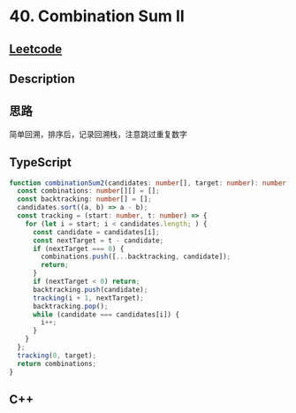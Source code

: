 # 40. Combination Sum II

## [Leetcode](https://leetcode.cn/problems/combination-sum-ii)

## Description

## 思路

简单回溯，排序后，记录回溯栈，注意跳过重复数字

## TypeScript

```ts
function combinationSum2(candidates: number[], target: number): number[][] {
  const combinations: number[][] = [];
  const backtracking: number[] = [];
  candidates.sort((a, b) => a - b);
  const tracking = (start: number, t: number) => {
    for (let i = start; i < candidates.length; ) {
      const candidate = candidates[i];
      const nextTarget = t - candidate;
      if (nextTarget === 0) {
        combinations.push([...backtracking, candidate]);
        return;
      }
      if (nextTarget < 0) return;
      backtracking.push(candidate);
      tracking(i + 1, nextTarget);
      backtracking.pop();
      while (candidate === candidates[i]) {
        i++;
      }
    }
  };
  tracking(0, target);
  return combinations;
}
```

## C++

```c++

```
